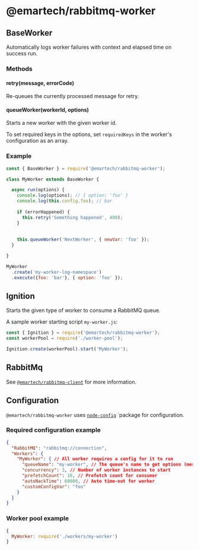 # @emartech/rabbitmq-worker

## BaseWorker

Automatically logs worker failures with context and elapsed time on success run.

### Methods

#### retry(message, errorCode)

Re-queues the currently processed message for retry.


#### queueWorker(workerId, options)

Starts a new worker with the given worker id.

To set required keys in the options, set `requiredKeys` in the worker's configuration as an array. 


### Example

```javascript
const { BaseWorker } = require('@emartech/rabbitmq-worker');

class MyWorker extends BaseWorker {

  async run(options) {
    console.log(options); // { option: 'foo' }
    console.log(this.config.foo); // bar
    
    if (errorHappened) {
      this.retry('Something happened', 400);
    }
    
    
    this.queueWorker('NextWorker', { newVar: 'foo' });
  }

}

MyWorker
  .create('my-worker-log-namespace')
  .execute({foo: 'bar'}, { option: 'foo' });
```

## Ignition

Starts the given type of worker to consume a RabbitMQ queue.

A sample worker starting script `my-worker.js`:

```javascript
const { Ignition } = require('@emartech/rabbitmq-worker');
const workerPool = require('./worker-pool');

Ignition.create(workerPool).start('MyWorker');
```

## RabbitMq

See [`@emartech/rabbitmq-client`](https://www.npmjs.com/package/@emartech/rabbitmq-client) for more information.


## Configuration

`@emartech/rabbitmq-worker` uses [`node-config`](https://www.npmjs.com/package/config) `package for configuration.

### Required configuration example
```json
{
  "RabbitMQ": "rabbitmq://connection",
  "Workers": {
    "MyWorker": { // All worker requires a config for it to run
      "queueName": "my-worker", // The queue's name to get options (message)
      "concurrency": 3, // Number of worker instances to start
      "prefetchCount": 10, // Prefetch count for consumer
      "autoNackTime": 60000, // Auto time-out for worker
      "customConfigVar": "foo"
    }
  }
}
```

### Worker pool example

```javascript
{
  MyWorker: require('./workers/my-worker')
}
```

